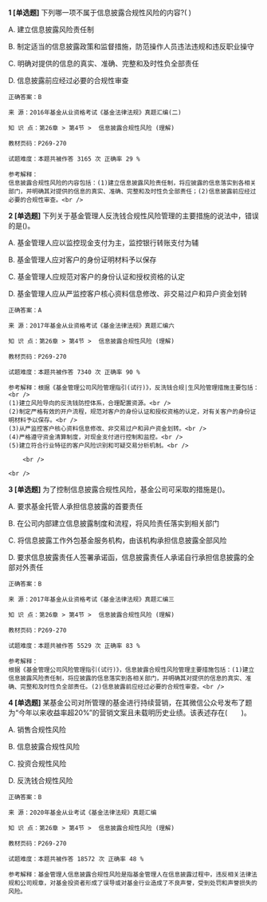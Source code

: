 **1 [单选题]** 
下列哪一项不属于信息披露合规性风险的内容?( )

A. 建立信息披露风险责任制

B. 制定适当的信息披露政策和监督措施，防范操作人员违法违规和违反职业操守

C. 明确对提供的信息的真实、准确、完整和及时性负全部责任

D. 信息披露前应经过必要的合规性审查

```
正确答案：B

来 源：2016年基金从业资格考试《基金法律法规》真题汇编(二)

知 识 点：第26章 > 第4节 >  信息披露合规性风险 (理解)

教材页码：P269-270

试题难度：本题共被作答 3165 次 正确率 29 %

参考解释：
信息披露合规性风险的内容包括：(1)建立信息披露风险责任制，将应披露的信息落实到各相关部门，并明确其对提供的信息的真实、准确、完整和及时性负全部责任；(2)信息披露前应经过必要的合规性审查。<br />

```


**2 [单选题]** 下列关于基金管理人反洗钱合规性风险管理的主要措施的说法中，错误的是()。

A. 基金管理人应以监控现金支付为主，监控银行转账支付为辅

B. 基金管理人应对客户的身份证明材料予以保存

C. 基金管理人应规范对客户的身份认证和授权资格的认定

D. 基金管理人应从严监控客户核心资料信息修改、非交易过户和异户资金划转

```
正确答案：A

来 源：2017年基金从业资格考试《基金法律法规》真题汇编六

知 识 点：第26章 > 第4节 >  信息披露合规性风险 (理解)

教材页码：P269-270

试题难度：本题共被作答 7340 次 正确率 90 %

参考解释：根据《基金管理公司风险管理指引(试行)》，反洗钱合规|生风险管理措施主要包括：<br />
(1)建立风险导向的反洗钱防控体系，合理配置资源。<br />
(2)制定严格有效的开户流程，规范对客户的身份认证和授权资格的认定，对有关客户的身份证明材料予以保存。<br />
(3)从严监控客户核心资料信息修改、非交易过户和异户资金划转。<br />
(4)严格遵守资金清算制度，对现金支付进行控制和监控。<br />
(5)建立符合行业特征的客户风险识别和可疑交易分析机制。<br />

	<br />

<br />
```


**3 [单选题]** 
为了控制信息披露合规性风险，基金公司可采取的措施是()。

A. 要求基金托管人承担信息披露的首要责任

B. 在公司内部建立信息披露制度和流程，将风险责任落实到相关部门

C. 将信息披露工作外包基金服务机构，由该机构承担信息披露全部风险

D. 要求信息披露责任人签署承诺函，信息披露责任人承诺自行承担信息披露的全部对外责任

```
正确答案：B

来 源：2017年基金从业资格考试《基金法律法规》真题汇编三

知 识 点：第26章 > 第4节 >  信息披露合规性风险 (理解)

教材页码：P269-270

试题难度：本题共被作答 5529 次 正确率 83 %

参考解释：
根据《基金管理公司风险管理指引(试行)》，信息披露合规性风险管理主要措施包括：(1)建立信息披露风险责任制，将应披露的信息落实到各相关部门，并明确其对提供的信息的真实、准确、完整和及时性负全部责任。(2)信息披露前应经过必要的合规性审查。<br />

```


**4 [单选题]** 某基金公司对所管理的基金进行持续营销，在其微信公众号发布了题为“今年以来收益率超20%”的营销文案且未载明历史业绩。该表述存在(&emsp;&emsp;)。

A. 销售合规性风险

B. 信息披露合规性风险

C. 投资合规性风险

D. 反洗钱合规性风险

```
正确答案：B

来 源：2020年基金从业考试《基金法律法规》真题汇编

知 识 点：第26章 > 第4节 >  信息披露合规性风险 (理解)

教材页码：P269-270

试题难度：本题共被作答 18572 次 正确率 48 %

参考解释：基金管理人信息披露合规性风险是指基金管理人在信息披露过程中，违反相关法律法规和公司规章，对基金投资者形成了误导或对基金行业造成了不良声誉，受到处罚和声誉损失的风险。
```

